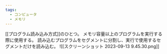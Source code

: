 ```yaml
---
tags:
  - コンピュータ
  - メモリ
---
```

[[プログラム読み込み方式]]のひとつ。
メモリ容量以上のプログラムを実行する際に使用する。
読み込むプログラムをセグメントに分割し、実行で使用するセグメントだけを読み込む。
![[スクリーンショット 2023-09-13 9.45.30.png]]
